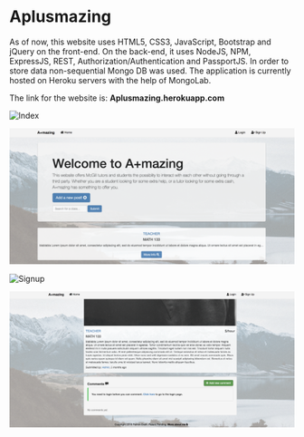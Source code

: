 # Aplusmazing

As of now, this website uses HTML5, CSS3, JavaScript, Bootstrap and jQuery on the front-end. On the back-end, it uses NodeJS, NPM, ExpressJS, REST, Authorization/Authentication and PassportJS. In order to store data non-sequential Mongo DB was used. The application is currently hosted on Heroku servers with the help of MongoLab.

The link for the website is: 	**Aplusmazing.herokuapp.com**

![Index](Images/1.png)

![Home](Images/2.png)

![Signup](Images/3.png)

![View Profile](Images/4.png)

